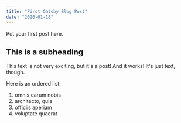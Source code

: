 ```yaml
---
title: "First Gatsby Blog Post"
date: "2020-01-18"
---
```


Put your first post here.

## This is a subheading

This text is not very exciting, but it's a post! And it works! It's just text, though.

Here is an ordered list: 
1. omnis earum nobis
2. architecto, quia
3. officiis aperiam
4. voluptate quaerat